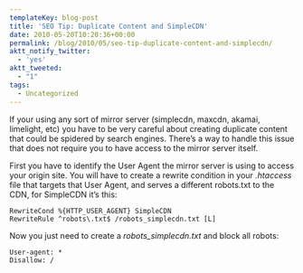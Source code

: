```yaml
---
templateKey: blog-post
title: 'SEO Tip: Duplicate Content and SimpleCDN'
date: 2010-05-20T10:20:36+00:00
permalink: /blog/2010/05/seo-tip-duplicate-content-and-simplecdn/
aktt_notify_twitter:
  - 'yes'
aktt_tweeted:
  - "1"
tags:
  - Uncategorized
---
```

If your using any sort of mirror server (simplecdn, maxcdn, akamai, limelight, etc) you have to be very careful about creating duplicate content that could be spidered by search engines. There&#8217;s a way to handle this issue that does not require you to have access to the mirror server itself.

First you have to identify the User Agent the mirror server is using to access your origin site. You will have to create a rewrite condition in your _.htaccess_ file that targets that User Agent, and serves a different robots.txt to the CDN, for SimpleCDN it&#8217;s this:
  


    RewriteCond %{HTTP_USER_AGENT} SimpleCDN
    RewriteRule ^robots\.txt$ /robots_simplecdn.txt [L]

Now you just need to create a _robots_simplecdn.txt_ and block all robots:
  


    User-agent: *
    Disallow: /